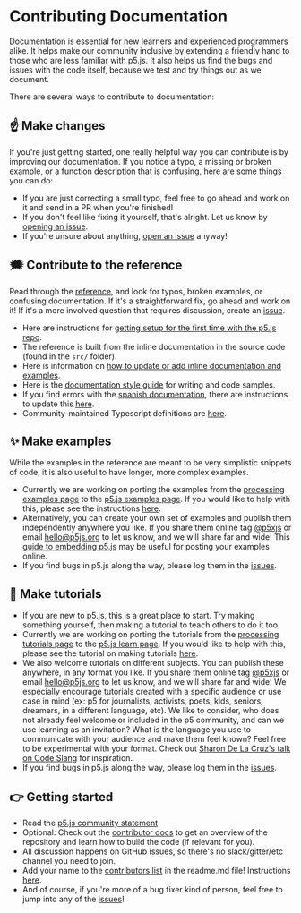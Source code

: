 <!-- A brief guide to the wide variety of ways you can contribute to the project. -->

# Contributing Documentation

Documentation is essential for new learners and experienced programmers alike. It helps make our community inclusive by extending a friendly hand to those who are less familiar with p5.js. It also helps us find the bugs and issues with the code itself, because we test and try things out as we document.

There are several ways to contribute to documentation:

## ☝️ Make changes
If you're just getting started, one really helpful way you can contribute is by improving our documentation. If you notice a typo, a missing or broken example, or a function description that is confusing, here are some things you can do:
* If you are just correcting a small typo, feel free to go ahead and work on it and send in a PR when you're finished! 
* If you don't feel like fixing it yourself, that's alright. Let us know by [opening an issue](https://github.com/processing/p5.js/issues).
* If you're unsure about anything, [open an issue](https://github.com/processing/p5.js/issues) anyway!

## 🗯 Contribute to the reference  
Read through the [reference](http://p5js.org/reference/), and look for typos, broken examples, or confusing documentation. If it's a straightforward fix, go ahead and work on it! If it's a more involved question that requires discussion, create an [issue](https://github.com/processing/p5.js/issues/new).
* Here are instructions for [getting setup for the first time with the p5.js repo](./README.md).
* The reference is built from the inline documentation in the source code (found in the `src/` folder).
* Here is information on [how to update or add inline documentation and examples](./inline_documentation.md).
* Here is the [documentation style guide](./documentation_style_guide.md) for writing and code samples.
* If you find errors with the [spanish documentation](http://p5js.org/es), there are instructions to update this [here](https://github.com/processing/p5.js-website#internationalization-i18n-and-structure).
* Community-maintained Typescript definitions are [here](https://github.com/p5-types/p5.ts).

## ✨ Make examples  
While the examples in the reference are meant to be very simplistic snippets of code, it is also useful to have longer, more complex examples.
* Currently we are working on porting the examples from the [processing examples page](https://processing.org/examples/) to the [p5.js examples page](http://p5js.org/examples). If you would like to help with this, please see the instructions [here](https://github.com/processing/p5.js-website/blob/main/contributor_docs/Adding_examples.md).
* Alternatively, you can create your own set of examples and publish them independently anywhere you like. If you share them online tag [@p5xjs](https://twitter.com/p5xjs) or email [hello@p5js.org](mailto:hello@p5js.org) to let us know, and we will share far and wide! This [guide to embedding p5.js](https://github.com/processing/p5.js/wiki/Embedding-p5.js) may be useful for posting your examples online.
* If you find bugs in p5.js along the way, please log them in the [issues](https://github.com/processing/p5.js/issues).

## 👯 Make tutorials 
* If you are new to p5.js, this is a great place to start. Try making something yourself, then making a tutorial to teach others to do it too.
* Currently we are working on porting the tutorials from the [processing tutorials page](https://processing.org/tutorials) to the [p5.js learn page](http://p5js.org/learn). If you would like to help with this, please see the tutorial on making tutorials [here](https://p5js.org/learn/tutorial-guide.html).
* We also welcome tutorials on different subjects. You can publish these anywhere, in any format you like. If you share them online tag [@p5xjs](https://twitter.com/p5xjs) or email [hello@p5js.org](mailto:hello@p5js.org) to let us know, and we will share far and wide! We especially encourage tutorials created with a specific audience or use case in mind (ex: p5 for journalists, activists, poets, kids, seniors, dreamers, in a different language, etc). We like to consider, who does not already feel welcome or included in the p5 community, and can we use learning as an invitation? What is the language you use to communicate with your audience and make them feel known? Feel free to be experimental with your format. Check out [Sharon De La Cruz's talk on Code Slang](https://www.youtube.com/watch?v=CFT6w9NKfCs) for inspiration.
* If you find bugs in p5.js along the way, please log them in the [issues](https://github.com/processing/p5.js/issues).

## 👉 Getting started
* Read the [p5.js community statement](http://p5js.org/community/)
* Optional: Check out the [contributor docs](./README.md) to get an overview of the repository and learn how to build the code (if relevant for you).
* All discussion happens on GitHub issues, so there's no slack/gitter/etc channel you need to join.
* Add your name to the [contributors list](https://github.com/processing/p5.js#contributors) in the readme.md file! Instructions [here](https://github.com/processing/p5.js/issues/2309).
* And of course, if you're more of a bug fixer kind of person, feel free to jump into any of the [issues](https://github.com/processing/p5.js/issues)!
